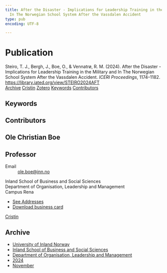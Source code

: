 ```yaml
---
title: After the Disaster - Implications for Leadership Training in the Military and
  In The Norwegian School System After the Vassdalen Accident
type: pub
encoding: UTF-8

---
```

<h1>Publication</h1>
<article id="csl-bib-container-VY6K9W2T" class="csl-bib-container">
  <div class="csl-bib-body"> <div class="csl-entry">Steiro, T. J., Bergh, J., Boe, O., &#38; Vennatrø, R. M. (2024). After the Disaster - Implications for Leadership Training in the Military and In The Norwegian School System After the Vassdalen Accident. <i>ICERI Proceedings</i>, 1174–1182. <a href="https://library.iated.org/view/STEIRO2024AFT">https://library.iated.org/view/STEIRO2024AFT</a></div> </div>
  <div class="csl-bib-buttons">
    <a href="#taxonomy-article-VY6K9W2T" alt="archive" class="csl-bib-button">Archive</a>
    <a href="https://app.cristin.no/results/show.jsf?id=2323001" alt="Cristin" class="csl-bib-button">Cristin</a>
    <a href="http://zotero.org/groups/5881554/items/VY6K9W2T" alt="Zotero" class="csl-bib-button">Zotero</a>
    <a href="#keywords-article-VY6K9W2T" alt="keywords" class="csl-bib-button">Keywords</a>
    <a href="#contributors-article-VY6K9W2T" alt="contributors" class="csl-bib-button">Contributors</a>
  </div>
  <div id="csl-bib-meta-container-VY6K9W2T"></div>
</article>
<div id="csl-bib-meta-VY6K9W2T" class="csl-bib-meta">
  <article id="keywords-article-VY6K9W2T" class="keywords-article">
    <h1>Keywords</h1>
    
  </article>
  <article id="contributors-article-VY6K9W2T" class="contributors-article">
    <h1>Contributors</h1>
    <div class="personas"> <div class="vrtx-hinn-person-card"> <div class="photo"> <i class="lar la-user-circle missing-person"></i> </div> <div class="info"> <hgroup><h1>Ole Christian Boe</h1> <h2>Professor</h2> </hgroup><dl> <dt>Email</dt> <dd> <a href="mailto:ole.boe@inn.no">ole.boe@inn.no</a> </dd> </dl> <p> Inland School of Business and Social Sciences<br> Department of Organisation, Leadership and Management<br> Campus Rena </p> <ul class="vrtx-hinn-links"> <li><a href="https://www.inn.no/english/find-an-employee/ole-boe.html#vrtx-hinn-addresses">See Addresses</a></li> <li><a href="https://www.inn.no/english/find-an-employee/ole-boe.html?vrtx=vcf">Download business card</a></li> </ul> </div> </div> <a href="https://app.cristin.no/persons/show.jsf?id=603087" alt="Cristin URL" class="personas-cristin">Cristin</a> </div>
  </article>
  <article id="taxonomy-article-VY6K9W2T" class="taxonomy-article">
    <h1>Archive</h1>
    <ul>
      <li>
        <a href="/en/archive/?key=3DCRN523">University of Inland Norway</a>
      </li>
      <li>
        <a href="/en/archive/?key=DU8Q9LN9">Inland School of Business and Social Sciences</a>
      </li>
      <li>
        <a href="/en/archive/?key=4LUWR3ZM">Department of Organisation, Leadership and Management</a>
      </li>
      <li>
        <a href="/en/archive/?key=TY5PNNUR">2024</a>
      </li>
      <li>
        <a href="/en/archive/?key=QVAW4LVT">November</a>
      </li>
    </ul>
  </article>
</div>
